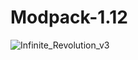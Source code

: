 # Modpack-1.12

![Infinite_Revolution_v3](https://github.com/Sinbelisk/Infinite-Revolution-1.12.2/assets/86497481/b75409ed-6aa4-4251-8bee-95166a5900ab)
